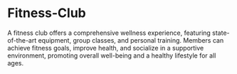 # Fitness-Club
A fitness club offers a comprehensive wellness experience, featuring state-of-the-art equipment, group classes, and personal training. Members can achieve fitness goals, improve health, and socialize in a supportive environment, promoting overall well-being and a healthy lifestyle for all ages.
